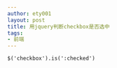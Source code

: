 ```yaml
---
author: ety001
layout: post
title: 用jquery判断checkbox是否选中
tags:
- 前端
---
```


```
$('checkbox').is(':checked')
```

